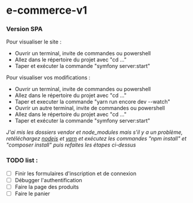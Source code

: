 # e-commerce-v1
<h3>Version SPA</h3>


Pour visualiser le site :
- Ouvrir un terminal, invite de commandes ou powershell
- Allez dans le répertoire du projet avec "cd ..."
- Taper et exécuter la commande "symfony server:start"

Pour visualiser vos modifications :
- Ouvrir un terminal, invite de commandes ou powershell
- Allez dans le répertoire du projet avec "cd ..."
- Taper et executer la commande "yarn run encore dev --watch"
- Ouvrir un autre terminal, invite de commandes ou powershell
- Allez dans le répertoire du projet avec "cd ..."
- Taper et exécuter la commande "symfony server:start"



<i>J'ai mis les dossiers vendor et node_modules mais s'il y a un problème, retéléchargez [nodejs](https://nodejs.org/en/) et [yarn](https://yarnpkg.com/lang/en/docs/install/) et exécutez les commandes "npm install" et "composer install" puis refaites les étapes ci-dessus</i>

<h3>TODO list :</h3>

- [ ] Finir les formulaires d'inscription et de connexion
- [ ] Débugger l'authentification
- [ ] Faire la page des produits
- [ ] Faire le panier
